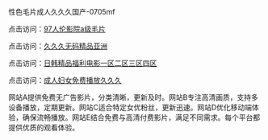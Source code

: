 性色毛片成人久久久国产-0705mf

点击访问：<a href="https://rtj-3zo.pages.dev/">97人伦影院a级毛片</a>

点击访问：<a href="https://vassv.pages.dev/">久久久无码精品亚洲</a>

点击访问：<a href="https://gsd-agv.pages.dev/">日韩精品福利电影一区二区三区四区</a>

点击访问：<a href="https://gda-c7m.pages.dev/">成人妇女免费播放久久久</a>

网站A提供免费无广告影片，分类清晰，更新及时。网站B专注高清画质，支持多设备播放，定期更新。网站C适合特定女优粉丝，更新迅速。网站D优化移动端体验，确保流畅播放。网站E结合免费与高清付费影片，满足不同需求。每个平台都提供优质的观看体验。

<span style="display:none;">[Canonical link](https://github.com/ll20250705/ll11 ）</span>
